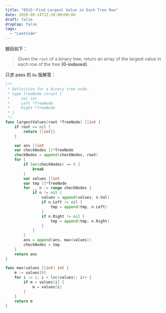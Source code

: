 ```yaml
---
title: "0515－Find Largest Value in Each Tree Row"
date: 2020-09-24T22:20:00+08:00
draft: false
dropCap: false
tags:
  - "LeetCode"
---
```


題目如下：

> Given the `root` of a binary tree, return an array of the largest value in each row of the tree **(0-indexed)**.

只求 pass 的 `Go` 版解答：

```go
/**
 * Definition for a binary tree node.
 * type TreeNode struct {
 *     Val int
 *     Left *TreeNode
 *     Right *TreeNode
 * }
 */
func largestValues(root *TreeNode) []int {
	if root == nil {
		return []int{}
	}

	var ans []int
	var checkNodes []*TreeNode
	checkNodes = append(checkNodes, root)
	for {
		if len(checkNodes) == 0 {
			break
		}
		var values []int
		var tmp []*TreeNode
		for _, n := range checkNodes {
			if n != nil {
				values = append(values, n.Val)
				if n.Left != nil {
					tmp = append(tmp, n.Left)
				}
				if n.Right != nil {
					tmp = append(tmp, n.Right)
				}
			}
		}
		ans = append(ans, max(values))
		checkNodes = tmp
	}
	return ans
}

func max(values []int) int {
	m := values[0]
	for i := 1; i < len(values); i++ {
		if m < values[i] {
			m = values[i]
		}
	}
	return m
}
```
